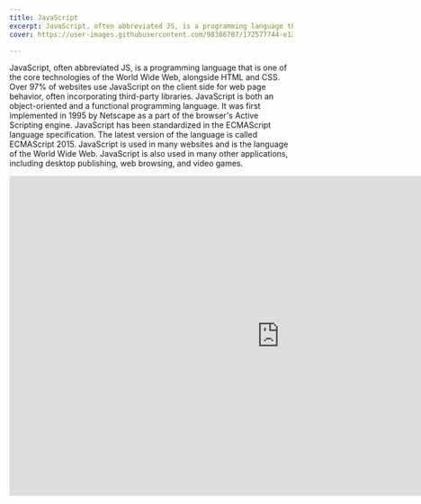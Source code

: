 ```yaml
---
title: JavaScript
excerpt: JavaScript, often abbreviated JS, is a programming language that is one of the core technologies of the World Wide Web, alongside HTML and CSS. Over 97% of websites use JavaScript on the client side for web page behavior, often incorporating third-party libraries
cover: https://user-images.githubusercontent.com/98386787/172577744-e1244202-9af9-427c-ad9c-3006bca7feec.jpg

---
```


JavaScript, often abbreviated JS, is a programming language that is one of the core technologies of the World Wide Web, alongside HTML and CSS. Over 97% of websites use JavaScript on the client side for web page behavior, often incorporating third-party libraries. JavaScript is both an object-oriented and a functional programming language. It was first implemented in 1995 by Netscape as a part of the browser's Active Scripting engine. JavaScript has been standardized in the ECMAScript language specification. The latest version of the language is called ECMAScript 2015. JavaScript is used in many websites and is the language of the World Wide Web. JavaScript is also used in many other applications, including desktop publishing, web browsing, and video games.

<iframe src="https://docs.google.com/presentation/d/e/2PACX-1vRKUmwIiiBcwOYlYy8y7x4d_IMIGfmOkQ-30vNQ9lhHypI3q3f3frsdvytleDOkJ-9HbgrRjNpz6IGR/embed?start=false&loop=false&delayms=3000" frameborder="0" width="960" height="569" allowfullscreen="true" mozallowfullscreen="true" webkitallowfullscreen="true"></iframe>
